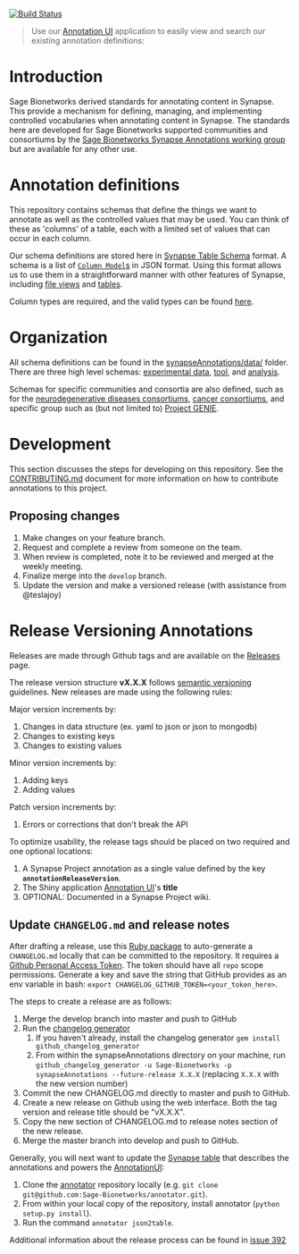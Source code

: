 [![Build Status](https://travis-ci.org/Sage-Bionetworks/synapseAnnotations.svg?branch=master)](https://travis-ci.org/Sage-Bionetworks/synapseAnnotations)

> Use our [Annotation UI](https://shiny.synapse.org/users/nsanati/annotationUI/) application to easily view and search our existing annotation definitions:
>

# Introduction

Sage Bionetworks derived standards for annotating content in Synapse. This provide a mechanism for defining, managing, and implementing controlled vocabularies when annotating content in Synapse. The standards here are developed for Sage Bionetworks supported communities and consortiums by the [Sage Bionetworks Synapse Annotations working group](https://www.synapse.org/annotation) but are available for any other use.

# Annotation definitions

This repository contains schemas that define the things we want to annotate as well as the controlled values that may be used. You can think of these as 'columns' of a table, each with a limited set of values that can occur in each column.

Our schema definitions are stored here in [Synapse Table Schema](http://docs.synapse.org/articles/tables.html) format. A schema is a list of [`Column Model`s](http://docs.synapse.org/rest/org/sagebionetworks/repo/model/table/ColumnModel.html) in JSON format. Using this format allows us to use them in a straightforward manner with other features of Synapse, including [file views](http://docs.synapse.org/articles/fileviews.html) and [tables](http://docs.synapse.org/articles/tables.html).

Column types are required, and the valid types can be found [here](http://docs.synapse.org/rest/org/sagebionetworks/repo/model/table/ColumnType.html).

# Organization

All schema definitions can be found in the [synapseAnnotations/data/](synapseAnnotations/data/) folder. There are three high level schemas: [experimental data](synapseAnnotations/data/experimentalData.json), [tool](synapseAnnotations/data/tool.json), and [analysis](synapseAnnotations/data/analysis.json).

Schemas for specific communities and consortia are also defined, such as for the [neurodegenerative diseases consortiums](synapseAnnotations/data/neuro.json), [cancer consortiums](synapseAnnotations/data/cancer.json), and specific group such as (but not limited to) [Project GENIE](synapseAnnotations/data/genie.json).

# Development

This section discusses the steps for developing on this repository. See the [CONTRIBUTING.md](CONTRIBUTING.md) document for more information on how to contribute annotations to this project.

## Proposing changes

1. Make changes on your feature branch.
1. Request and complete a review from someone on the team.
1. When review is completed, note it to be reviewed and merged at the weekly meeting.
1. Finalize merge into the `develop` branch.
1. Update the version and make a versioned release (with assistance from @teslajoy)

# Release Versioning Annotations
Releases are made through Github tags and are available on the [Releases](https://github.com/Sage-Bionetworks/synapseAnnotations/releases) page.

The release version structure **vX.X.X** follows [semantic versioning](http://semver.org/) guidelines. New releases are made using the following rules:

Major version increments by:
1. Changes in data structure (ex. yaml to json or json to mongodb)
2. Changes to existing keys
3. Changes to existing values

Minor version increments by:
1. Adding keys
2. Adding values

Patch version increments by:
1. Errors or corrections that don't break the API

To optimize usability, the release tags should be placed on two required and one optional locations:
1. A Synapse Project annotation as a single value defined by the key **`annotationReleaseVersion`**.
1. The Shiny application [Annotation UI](https://github.com/Sage-Bionetworks/annotationUI)'s **title**
1. OPTIONAL: Documented in a Synapse Project wiki.

## Update `CHANGELOG.md` and release notes

After drafting a release, use this [Ruby package](https://github.com/skywinder/github-changelog-generator) to auto-generate a `CHANGELOG.md` locally that can be committed to the repository. It requires a [Github Personal Access Token](https://github.com/settings/tokens). The token should have all `repo` scope permissions. Generate a key and save the string that GitHub provides as an env variable in bash: `export CHANGELOG_GITHUB_TOKEN=<your_token_here>`.

The steps to create a release are as follows:

1. Merge the develop branch into master and push to GitHub
1. Run the [changelog generator](https://github.com/github-changelog-generator/github-changelog-generator)
   1. If you haven't already, install the changelog generator `gem install github_changelog_generator`
   1. From within the synapseAnnotations directory on your machine, run `github_changelog_generator -u Sage-Bionetworks -p synapseAnnotations --future-release X.X.X` (replacing `X.X.X` with the new version number)
1. Commit the new CHANGELOG.md directly to master and push to GitHub.
1. Create a new release on Github using the web interface. Both the tag version and release title should be "vX.X.X".
1. Copy the new section of CHANGELOG.md to release notes section of the new release.
1. Merge the master branch into develop and push to GitHub.

Generally, you will next want to update the [Synapse table](https://www.synapse.org/#!Synapse:syn10242922) that describes the annotations and powers the [AnnotationUI](https://shinypro.synapse.org/users/nsanati/annotationUI/):

1. Clone the [annotator](https://github.com/Sage-Bionetworks/annotator/) repository locally (e.g. `git clone git@github.com:Sage-Bionetworks/annotator.git`).
1. From within your local copy of the repository, install annotator (`python setup.py install`).
1. Run the command `annotator json2table`.

Additional information about the release process can be found in [issue 392](https://github.com/Sage-Bionetworks/synapseAnnotations/issues/392)

